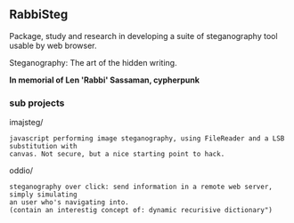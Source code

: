 ## RabbiSteg

Package, study and research in developing a suite of steganography tool usable by web browser.

Steganography: The art of the hidden writing. 

**In memorial of Len 'Rabbi' Sassaman, cypherpunk**

### sub projects

imajsteg/

    javascript performing image steganography, using FileReader and a LSB substitution with
    canvas. Not secure, but a nice starting point to hack.

oddio/

    steganography over click: send information in a remote web server, simply simulating 
    an user who's navigating into. 
    (contain an interestig concept of: dynamic recurisive dictionary")
